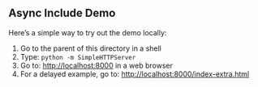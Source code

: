 
Async Include Demo
------------------

Here’s a simple way to try out the demo locally:

1.   Go to the parent of this directory in a shell
2.   Type: `python -m SimpleHTTPServer`
3.   Go to: [http://localhost:8000](http://localhost:8000/demo/) in a web browser
4.   For a delayed example, go to: [http://localhost:8000/index-extra.html](http://localhost:8000/demo/index-extra.html)

